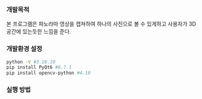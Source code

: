 
### 개발목적
본 프로그램은 파노라마 영상을 캡쳐하여 하나의 사진으로 볼 수 있게하고 사용자가 3D 공간에 있는듯한 느낌을 준다.

### 개발환경 설정
```bash
python -V #3.10.10
pip install PyQt6 #6.7.1 
pip install opencv-python #4.10
```

### 실행 방법
